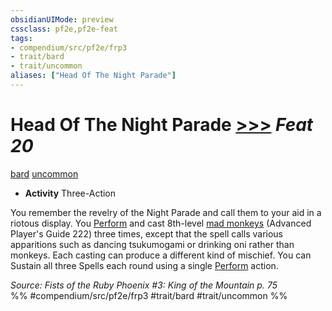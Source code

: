 ```yaml
---
obsidianUIMode: preview
cssclass: pf2e,pf2e-feat
tags:
- compendium/src/pf2e/frp3
- trait/bard
- trait/uncommon
aliases: ["Head Of The Night Parade"]
---
```

# Head Of The Night Parade  [>>>](rules/core-rulebook/chapter-9-playing-the-game.md#Actions "Three-Action") *Feat 20*  
[bard](rules/traits/bard.md "Bard Class Trait")  [uncommon](rules/traits/uncommon.md "Uncommon Rarity Trait")  

- **Activity** Three-Action

You remember the revelry of the Night Parade and call them to your aid in a riotous display. You [Perform](rules/actions/perform.md) and cast 8th-level [mad monkeys](compendium/spells/mad-monkeys-apg.md) (Advanced Player's Guide 222) three times, except that the spell calls various apparitions such as dancing tsukumogami or drinking oni rather than monkeys. Each casting can produce a different kind of mischief. You can Sustain all three Spells each round using a single [Perform](rules/actions/perform.md) action.

*Source: Fists of the Ruby Phoenix #3: King of the Mountain p. 75*  
%% #compendium/src/pf2e/frp3 #trait/bard #trait/uncommon %%